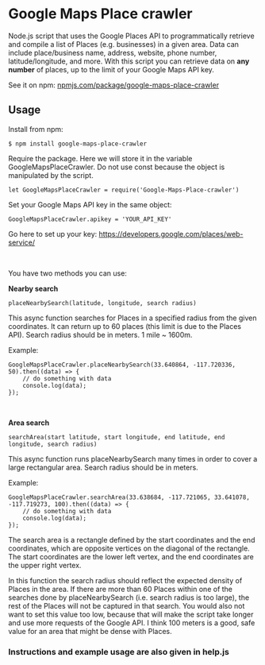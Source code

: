 # Google Maps Place crawler

Node.js script that uses the Google Places API to programmatically retrieve and compile a list of Places (e.g. businesses) in a given area. Data can include place/business name, address, website, phone number, latitude/longitude, and more. With this script you can retrieve data on **any number** of places, up to the limit of your Google Maps API key.

See it on npm: [npmjs.com/package/google-maps-place-crawler](https://www.npmjs.com/package/google-maps-place-crawler)

## Usage

Install from npm:

    $ npm install google-maps-place-crawler

Require the package. Here we will store it in the variable GoogleMapsPlaceCrawler. Do not use const because the object is manipulated by the script.

    let GoogleMapsPlaceCrawler = require('Google-Maps-Place-crawler')

Set your Google Maps API key in the same object:

    GoogleMapsPlaceCrawler.apikey = 'YOUR_API_KEY'

Go here to set up your key: https://developers.google.com/places/web-service/

<br>

You have two methods you can use:

**Nearby search**

    placeNearbySearch(latitude, longitude, search radius)

This async function searches for Places in a specified radius from the given coordinates. It can return up to 60 places (this limit is due to the Places API). Search radius should be in meters. 1 mile ~ 1600m.

Example:

    GoogleMapsPlaceCrawler.placeNearbySearch(33.640864, -117.720336, 50).then((data) => {
        // do something with data
        console.log(data);
    });
       
<br>

**Area search**

    searchArea(start latitude, start longitude, end latitude, end longitude, search radius)

This async function runs placeNearbySearch many times in order to cover a large rectangular area. Search radius should be in meters.

Example:

    GoogleMapsPlaceCrawler.searchArea(33.638684, -117.721065, 33.641078, -117.719273, 100).then((data) => {
        // do something with data
        console.log(data);
    });

The search area is a rectangle defined by the start coordinates and the end coordinates, which are opposite vertices on the diagonal of the rectangle. The start coordinates are the lower left vertex, and the end coordinates are the upper right vertex.

In this function the search radius should reflect the expected density of Places in the area. If there are more than 60 Places within one of the searches done by placeNearbySearch (i.e. search radius is too large), the rest of the Places will not be captured in that search. You would also not want to set this value too low, because that will make the script take longer and use more requests of the Google API. I think 100 meters is a good, safe value for an area that might be dense with Places.

### Instructions and example usage are also given in help.js
